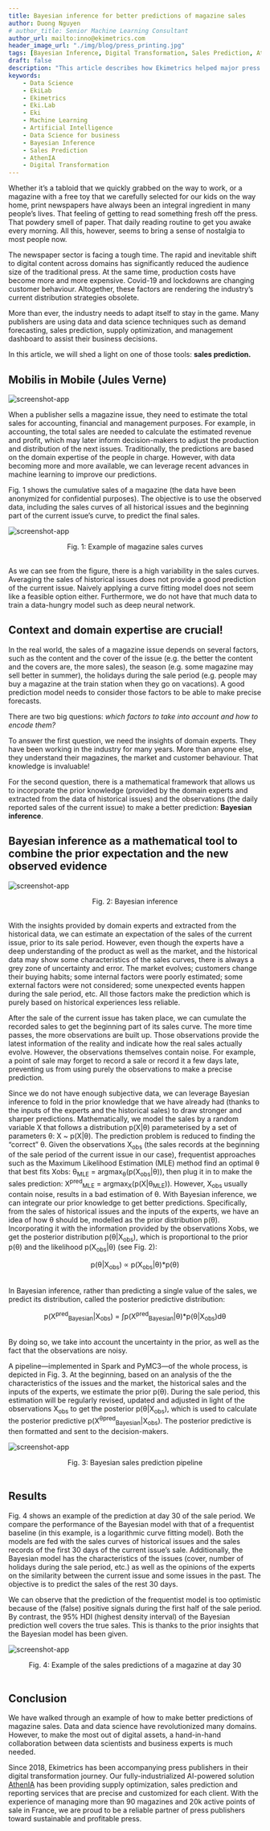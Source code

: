 ```yaml
---
title: Bayesian inference for better predictions of magazine sales
author: Duong Nguyen
# author_title: Senior Machine Learning Consultant
author_url: mailto:inno@ekimetrics.com
header_image_url: "./img/blog/press_printing.jpg"
tags: [Bayesian Inference, Digital Transformation, Sales Prediction, AthenIA]
draft: false
description: "This article describes how Ekimetrics helped major press publishers using Bayesian inference for sales prediction."
keywords:
    - Data Science
    - EkiLab
    - Ekimetrics
    - Eki.Lab
    - Eki
    - Machine Learning
    - Artificial Intelligence
    - Data Science for business
    - Bayesian Inference
    - Sales Prediction
    - AthenIA
    - Digital Transformation
---
```


<!-- import useBaseUrl from "@docusaurus/useBaseUrl";

<link rel="stylesheet" href="{useBaseUrl('katex/katex.min.css')}" />
 -->
<!--truncate-->





Whether it’s a tabloid that we quickly grabbed on the way to work, or a magazine with a free toy that we carefully selected for our kids on the way home, print newspapers have always been an integral ingredient in many people’s lives. That feeling of getting to read something fresh off the press. That powdery smell of paper. That daily reading routine to get you awake every morning. All this, however, seems to bring a sense of nostalgia to most people now. 

The newspaper sector is facing a tough time. The rapid and inevitable shift to digital content across domains has significantly reduced the audience size of the traditional press. At the same time, production costs have become more and more expensive. Covid-19 and lockdowns are changing customer behaviour. Altogether, these factors are rendering the industry’s current distribution strategies obsolete. 

More than ever, the industry needs to adapt itself to stay in the game. Many publishers are using data and data science techniques such as demand forecasting, sales prediction, supply optimization, and management dashboard to assist their business decisions.

In this article, we will shed a light on one of those tools: __sales prediction.__



## Mobilis in Mobile (Jules Verne)

![screenshot-app](img/bayesian_inference/pen_paper.png)

When a publisher sells a magazine issue, they need to estimate the total sales for accounting, financial and management purposes. For example, in accounting, the total sales are needed to calculate the estimated revenue and profit, which may later inform decision-makers to adjust the production and distribution of the next issues. Traditionally, the predictions are based on the domain expertise of the people in charge. However, with data becoming more and more available, we can leverage recent advances in machine learning to improve our predictions.


Fig. 1 shows the cumulative sales of a magazine (the data have been anonymized for confidential purposes). The objective is to use the observed data, including the sales curves of all historical issues and the beginning part of the current issue’s curve, to predict the final sales.  

![screenshot-app](img/bayesian_inference/sales_curves_3.png)

<div align="center"> Fig. 1: Example of magazine sales curves


 </div>
<br/>


As we can see from the figure, there is a high variability in the sales curves. Averaging the sales of historical issues does not provide a good prediction of the current issue. Naively applying a curve fitting model does not seem like a feasible option either. Furthermore, we do not have that much data to train a data-hungry model such as deep neural network. 

## Context and domain expertise are crucial!

In the real world, the sales of a magazine issue depends on several factors, such as the content and the cover of the issue (e.g. the better the content and the covers are, the more sales), the season (e.g. some magazine may sell better in summer), the holidays during the sale period (e.g. people may buy a magazine at the train station when they go on vacations). A good prediction model needs to consider those factors to be able to make precise forecasts.

There are two big questions: *which factors to take into account and how to encode them?*

To answer the first question, we need the insights of domain experts. They have been working in the industry for many years. More than anyone else, they understand their magazines, the market and customer behaviour. That knowledge is invaluable!

For the second question, there is a mathematical framework that allows us to incorporate the prior knowledge (provided by the domain experts and extracted from the data of historical issues) and the observations (the daily reported sales of the current issue) to make a better prediction: __Bayesian inference__. 

## Bayesian inference as a mathematical tool to combine the prior expectation and the new observed evidence
 
![screenshot-app](img/bayesian_inference/bayesian_inference.png)

<div align="center"> Fig. 2: Bayesian inference


 </div>
<br/>

With the insights provided by domain experts and extracted from the historical data, we can estimate an expectation of the sales of the current issue, prior to its sale period. However, even though the experts have a deep understanding of the product as well as the market, and the historical data may show some characteristics of the sales curves, there is always a grey zone of uncertainty and error. The market evolves; customers change their buying habits; some internal factors were poorly estimated; some external factors were not considered; some unexpected events happen during the sale period, etc. All those factors make the prediction which is purely based on historical experiences less reliable. 

After the sale of the current issue has taken place, we can cumulate the recorded sales to get the beginning part of its sales curve. The more time passes, the more observations are built up. Those observations provide the latest information of the reality and indicate how the real sales actually evolve. However, the observations themselves contain noise. For example, a point of sale may forget to record a sale or record it a few days late, preventing us from using purely the observations to make a precise prediction.

Since we do not have enough subjective data, we can leverage Bayesian inference to fold in the prior knowledge that we have already had (thanks to the inputs of the experts and the historical sales) to draw stronger and sharper predictions. Mathematically, we model the sales by a random variable X that follows a distribution p(X|θ) parameterised by a set of parameters θ: X ~ p(X|θ). The prediction problem is reduced to finding the “correct” θ. Given the observations X<sub>obs</sub> (the sales records at the beginning of the sale period of the current issue in our case), frequentist approaches such as the Maximum Likelihood Estimation (MLE) method find an optimal θ that best fits Xobs: θ<sub>MLE</sub> = argmax<sub>θ</sub>(p(X<sub>obs</sub>|θ)), then plug it in to make the sales prediction: X<sup>pred</sup><sub>MLE</sub> = argmax<sub>X</sub>(p(X|θ<sub>MLE</sub>)). However, X<sub>obs</sub> usually contain noise,  results in a bad estimation of θ. With Bayesian inference, we can integrate our prior knowledge to get better predictions. Specifically, from the sales of historical issues and the inputs of the experts, we have an idea of how θ should be, modelled as the prior distribution p(θ). Incorporating it with the information provided by the observations Xobs, we get the posterior distribution p(θ|X<sub>obs</sub>), which is proportional to the prior p(θ) and the likelihood p(X<sub>obs</sub>|θ) (see Fig. 2): 

<div align="center"> p(θ|X<sub>obs</sub>) ∝ p(X<sub>obs</sub>|θ)*p(θ)



 </div>
<br/>


In Bayesian inference, rather than predicting a single value of the sales, we predict its distribution, called the posterior predictive distribution:

<div align="center">p(X<sup>pred</sup><sub>Bayesian</sub>|X<sub>obs</sub>) = ∫p(X<sup>pred</sup><sub>Bayesian</sub>|θ)*p(θ|X<sub>obs</sub>)dθ



 </div>
<br/>



By doing so, we take into account the uncertainty in the prior, as well as the fact that the observations are noisy. 

 A pipeline—implemented in Spark and PyMC3—of the whole process, is depicted in Fig. 3. At the beginning, based on an analysis of the the characteristics of the issues and the market, the historical sales and the inputs of the experts, we estimate the prior p(θ). During the sale period, this estimation will be regularly revised, updated and adjusted in light of the observations X<sub>obs</sub> to get the posterior  p(θ|X<sub>obs</sub>), which is used to calculate the posterior predictive p(X<sup>θpred</sup><sub>Bayesian</sub>|X<sub>obs</sub>).   The posterior predictive is then formatted and sent to the decision-makers. 

![screenshot-app](img/bayesian_inference/pred_pip.png)

<div align="center"> Fig. 3: Bayesian sales prediction pipeline


 </div>
<br/>


## Results

Fig. 4 shows an example of the prediction at day 30 of the sale period. We compare the performance of the Bayesian model with that of a frequentist baseline (in this example, is a logarithmic curve fitting model). Both the models are fed with the sales curves of historical issues and the sales records of the first 30 days of the current issue’s sale. Additionally, the Bayesian model has the characteristics of the issues (cover, number of holidays during the sale period, etc.) as well as the opinions of the experts on the similarity between the current issue and some issues in the past. The objective is to predict  the sales of the rest 30 days. 

We can observe that the prediction of the frequentist model is too optimistic because of the (false) positive signals during the first half of the sale period. By contrast, the 95% HDI (highest density interval) of the Bayesian prediction well covers the true sales. This is thanks to the prior insights that the Bayesian model has been given.  


![screenshot-app](img/bayesian_inference/sales_pred.png)
<div align="center"> Fig. 4: Example of the sales predictions of a magazine at day 30


 </div>
<br/>


## Conclusion

We have walked through an example of how to make better predictions of magazine sales. Data and data science have revolutionized many domains. However, to make the most out of digital assets, a hand-in-hand collaboration between data scientists and business experts is much needed. 

Since 2018, Ekimetrics has been accompanying press publishers in their digital transformation journey. Our fully-industrialized AI-powered solution [AthenIA](https://www.uniqueheritage.fr/fr/emmanuel-mounier-president-unique-heritage-media-et-soline-aubry-senior-manager-ekimetrics-au-salon-big-data-ai/) has been providing supply optimization, sales prediction and reporting services that are precise and customized for each client. With the experience of managing more than 90 magazines and 20k active points of sale in France, we are proud to be a reliable partner of press publishers toward sustainable and profitable press. 



